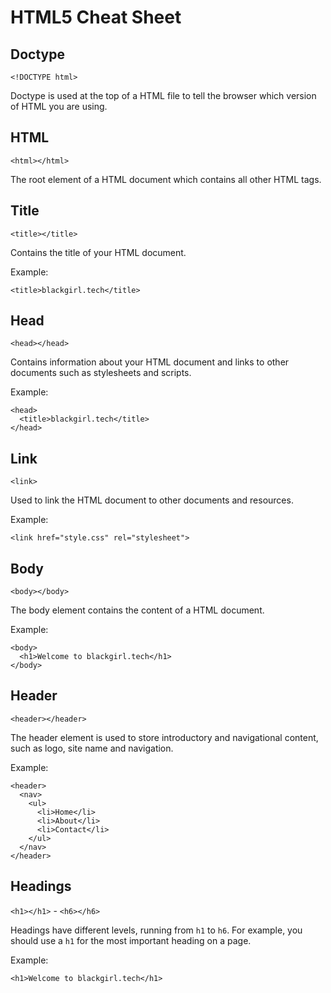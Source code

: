 # HTML5 Cheat Sheet

## Doctype
`<!DOCTYPE html>`

Doctype is used at the top of a HTML file to tell the browser which version of HTML you are using.

## HTML
`<html></html>`

The root element of a HTML document which contains all other HTML tags.

## Title
`<title></title>`

Contains the title of your HTML document.

Example:
```
<title>blackgirl.tech</title>
```

## Head
`<head></head>`

Contains information about your HTML document and links to other documents such as stylesheets and scripts.

Example:
```
<head>
  <title>blackgirl.tech</title>
</head>
```

## Link
`<link>`

Used to link the HTML document to other documents and resources.

Example:
```
<link href="style.css" rel="stylesheet">
```

## Body
`<body></body>`

The body element contains the content of a HTML document.

Example:
```
<body>
  <h1>Welcome to blackgirl.tech</h1>
</body> 
```

## Header
`<header></header>`

The header element is used to store introductory and navigational content, such as logo, site name and navigation.

Example:
```
<header>
  <nav>
    <ul>
      <li>Home</li>
      <li>About</li>
      <li>Contact</li>
    </ul>
  </nav>
</header>
```

## Headings
`<h1></h1>` - `<h6></h6>` 

Headings have different levels, running from `h1` to `h6`. For example, you should use a `h1` for the most important heading on a page. 

Example:
```
<h1>Welcome to blackgirl.tech</h1>
```
